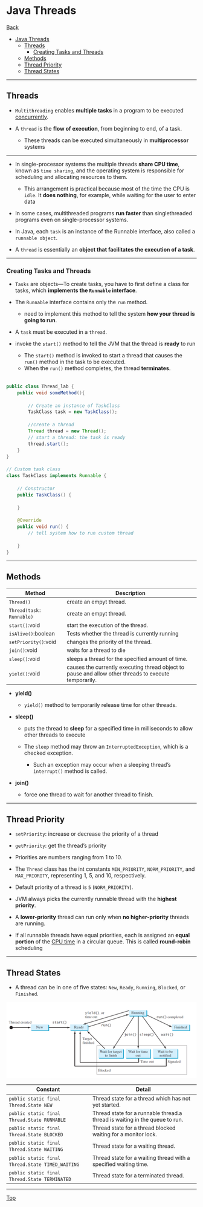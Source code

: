 # Java Threads

[Back](../index.md)

- [Java Threads](#java-threads)
  - [Threads](#threads)
    - [Creating Tasks and Threads](#creating-tasks-and-threads)
  - [Methods](#methods)
  - [Thread Priority](#thread-priority)
  - [Thread States](#thread-states)

---

## Threads

- `Multithreading` enables **multiple tasks** in a program to be
  executed <u>concurrently</u>.

- A `thread` is the **flow of execution**, from beginning to end, of a task.
  - These threads can be executed simultaneously in **multiprocessor** systems

---

- In single-processor systems the multiple threads **share CPU time**, known as `time sharing`, and the operating system is responsible for scheduling and allocating resources to them.

  - This arrangement is practical because most of the time the CPU is `idle`. It **does nothing**, for example, while waiting for the user to enter data

- In some cases, multithreaded programs **run faster** than singlethreaded programs even on single-processor systems.

- In Java, each `task` is an instance of the Runnable interface, also called a `runnable object`.

- A `thread` is essentially an **object that facilitates the execution of a task**.

---

### Creating Tasks and Threads

- `Tasks` are objects—To create tasks, you have to first define a class for tasks, which **implements the `Runnable` interface**.

- The `Runnable` interface contains only the `run` method.

  - need to implement this method to tell the system **how your thread is going to run**.

- A `task` must be executed in a `thread`.

- invoke the `start()` method to tell the JVM that the thread is **ready** to run
  - The `start()` method is invoked to start a thread that causes the `run()` method in the task to be executed.
  - When the `run()` method completes, the thread **terminates**.

```java

public class Thread_lab {
    public void someMethod(){

        // Create an instance of TaskClass
        TaskClass task = new TaskClass();

        //create a thread
        Thread thread = new Thread();
        // start a thread: the task is ready
        thread.start();
    }
}

// Custom task class
class TaskClass implements Runnable {

    // Constructor
    public TaskClass() {

    }

    @Override
    public void run() {
        // tell system how to run custom thread

    }
}
```

---

## Methods

| Method                   | Description                                                                                           |
| ------------------------ | ----------------------------------------------------------------------------------------------------- |
| `Thread()`               | create an empyt thread.                                                                               |
| `Thread(task: Runnable)` | create an empyt thread.                                                                               |
| `start()`:void           | start the execution of the thread.                                                                    |
| `isAlive()`:boolean      | Tests whether the thread is currently running                                                         |
| `setPriority()`:void     | changes the priority of the thread.                                                                   |
| `join()`:void            | waits for a thread to die                                                                             |
| `sleep()`:void           | sleeps a thread for the specified amount of time.                                                     |
| `yield()`:void           | causes the currently executing thread object to pause and allow other threads to execute temporarily. |

- **yield()**

  - `yield()` method to temporarily release time for other threads.

- **sleep()**

  - puts the thread to **sleep** for a specified time in milliseconds to allow other threads to execute

  - The `sleep` method may throw an `InterruptedException`, which is a checked exception.
    - Such an exception may occur when a sleeping thread’s `interrupt()` method is called.

- **join()**

  - force one thread to wait for another thread to finish.

---

## Thread Priority

- `setPriority`: increase or decrease the priority of a thread
- `getPriority`: get the thread’s priority

- Priorities are numbers ranging from 1 to 10.
- The `Thread` class has the int constants `MIN_PRIORITY`, `NORM_PRIORITY`, and `MAX_PRIORITY`, representing 1, 5, and 10, respectively.

- Default priority of a thread is `5` (`NORM_PRIORITY`).

- JVM always picks the currently runnable thread with the **highest priority**.
- A **lower-priority** thread can run only when **no higher-priority** threads are running.

- If all runnable threads have equal priorities, each is assigned an **equal portion** of the <u>CPU time</u> in a circular queue. This is called **round-robin** scheduling

---

## Thread States

- A thread can be in one of five states: `New`, `Ready`, `Running`, `Blocked`, or `Finished`.

![thread_state](./pic/thread_state.png)

| Constant                                         | Detail                                                                      |
| ------------------------------------------------ | --------------------------------------------------------------------------- |
| `public static final Thread.State NEW`           | Thread state for a thread which has not yet started.                        |
| `public static final Thread.State RUNNABLE`      | Thread state for a runnable thread.a thread is waiting in the queue to run. |
| `public static final Thread.State BLOCKED`       | Thread state for a thread blocked waiting for a monitor lock.               |
| `public static final Thread.State WAITING`       | Thread state for a waiting thread.                                          |
| `public static final Thread.State TIMED_WAITING` | Thread state for a waiting thread with a specified waiting time.            |
| `public static final Thread.State TERMINATED`    | Thread state for a terminated thread.                                       |

---

[Top](#java-threads)
